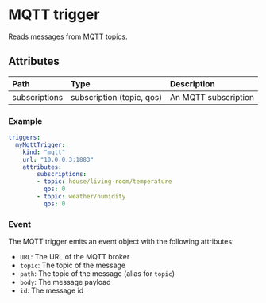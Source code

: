 # MQTT trigger

Reads messages from [MQTT](http://mqtt.org/) topics.

## Attributes

| **Path** | **Type** | **Description** |
| :--- | :--- | :--- |
| subscriptions | subscription (topic, qos) | An MQTT subscription |

### Example

```yaml
triggers:
  myMqttTrigger:
    kind: "mqtt"
    url: "10.0.0.3:1883"
    attributes:
        subscriptions:
        - topic: house/living-room/temperature
          qos: 0
        - topic: weather/humidity
          qos: 0
```

### Event

The MQTT trigger emits an event object with the following attributes:
-  `URL`: The URL of the MQTT broker
- `topic`: The topic of the message
- `path`: The topic of the message (alias for `topic`)
- `body`: The message payload
- `id`: The message id

